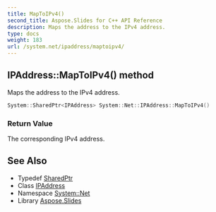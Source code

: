 ```yaml
---
title: MapToIPv4()
second_title: Aspose.Slides for C++ API Reference
description: Maps the address to the IPv4 address.
type: docs
weight: 183
url: /system.net/ipaddress/maptoipv4/
---
```

## IPAddress::MapToIPv4() method


Maps the address to the IPv4 address.

```cpp
System::SharedPtr<IPAddress> System::Net::IPAddress::MapToIPv4()
```


### Return Value

The corresponding IPv4 address.

## See Also

* Typedef [SharedPtr](../../../system/sharedptr/)
* Class [IPAddress](../)
* Namespace [System::Net](../../)
* Library [Aspose.Slides](../../../)